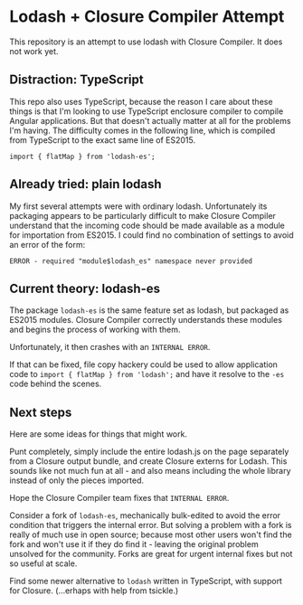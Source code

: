 # Lodash + Closure Compiler Attempt

This repository is an attempt to use lodash with Closure Compiler. It does not
work yet.

## Distraction: TypeScript

This repo also uses TypeScript, because the reason I care about these things is
that I'm looking to use TypeScript enclosure compiler to compile Angular
applications. But that doesn't actually matter at all for the problems I'm
having. The difficulty comes in the following line, which is compiled from
TypeScript to the exact same line of ES2015.

```
import { flatMap } from 'lodash-es';
```

## Already tried: plain lodash

My first several attempts were with ordinary lodash. Unfortunately its packaging
appears to be particularly difficult to make Closure Compiler understand that
the incoming code should be made available as a module for importation from
ES2015. I could find no combination of settings to avoid an error of the form:

```
ERROR - required "module$lodash_es" namespace never provided
```

## Current theory: lodash-es

The package `lodash-es` is the same feature set as lodash, but packaged as
ES2015 modules. Closure Compiler correctly understands these modules and begins
the process of working with them.

Unfortunately, it then crashes with an `INTERNAL ERROR`.

If that can be fixed, file copy hackery could be used to allow application code
to `import { flatMap } from 'lodash';` and have it resolve to the `-es` code
behind the scenes.

## Next steps

Here are some ideas for things that might work.

Punt completely, simply include the entire lodash.js on the page separately from
a Closure output bundle, and create Closure externs for Lodash. This sounds like
not much fun at all - and also means including the whole library instead of only
the pieces imported.

Hope the Closure Compiler team fixes that `INTERNAL ERROR`.

Consider a fork of `lodash-es`, mechanically bulk-edited to avoid the error
condition that triggers the internal error. But solving a problem with a fork is
really of much use in open source; because most other users won't find the fork
and won't use it if they do find it - leaving the original problem unsolved for
the community. Forks are great for urgent internal fixes but not so useful at
scale.

Find some newer alternative to `lodash` written in TypeScript, with support for
Closure. (...erhaps with help from tsickle.)
